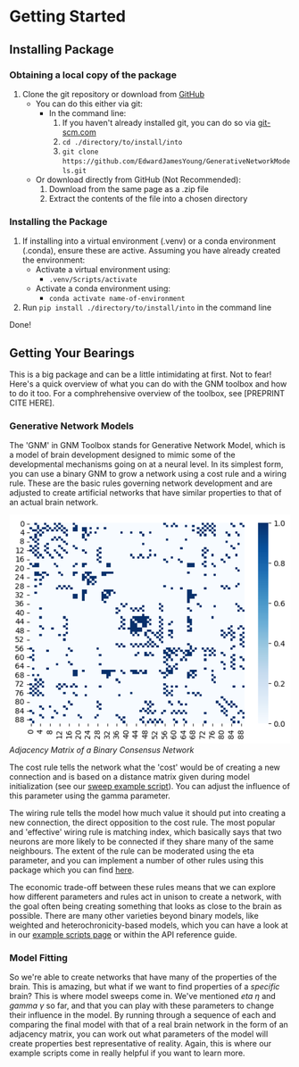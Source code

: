 # Getting Started

## Installing Package

### Obtaining a local copy of the package
1. Clone the git repository or download from [GitHub](https://github.com/EdwardJamesYoung/GenerativeNetworkModels.git)
    - You can do this either via git:
        - In the command line:
            1. If you haven't already installed git, you can do so via [git-scm.com](https://git-scm.com/)
            2. `cd ./directory/to/install/into`
            3. `git clone https://github.com/EdwardJamesYoung/GenerativeNetworkModels.git`
    - Or download directly from GitHub (Not Recommended):
        1. Download from the same page as a .zip file
        2. Extract the contents of the file into a chosen directory

### Installing the Package
1. If installing into a virtual environment (.venv) or a conda environment (.conda), ensure these are active. Assuming you have already created the environment:
    - Activate a virtual environment using:
        - `.venv/Scripts/activate`
    - Activate a conda environment using:
        - `conda activate name-of-environment`
2. Run `pip install ./directory/to/install/into` in the command line

Done!


## Getting Your Bearings
This is a big package and can be a little intimidating at first. Not to fear! Here's a quick overview of what you can do with the GNM toolbox and how to do it too. 
For a comphrehensive overview of the toolbox, see [PREPRINT CITE HERE]. 

### Generative Network Models
The 'GNM' in GNM Toolbox stands for Generative Network Model, which is a model of brain development designed to mimic some of the developmental mechanisms going on at a neural level. 
In its simplest form, you can use a binary GNM to grow a network using a cost rule and a wiring rule. These are the basic rules governing network development and are adjusted to create artificial networks that have similar properties to that of an actual brain network. 

![Consensus Network](/docs/images/binary_consensus.png)
<i>Adjacency Matrix of a Binary Consensus Network</i>

The cost rule tells the network what the 'cost' would be of creating a new connection and is based on a distance matrix given during model initialization (see our [sweep example script](https://generative-network-models-toolbox.readthedocs.io/en/latest/examples/sweep_example/)). You can adjust the influence of this parameter using the gamma parameter. 

The wiring rule tells the model how much value it should put into creating a new connection, the direct opposition to the cost rule. The most popular and 'effective' wiring rule is matching index, which basically says that two neurons are more likely to be connected if they share many of the same neighbours. The extent of the rule can be moderated using the eta parameter, and you can implement a number of other rules using this package which you can find [here](https://generative-network-models-toolbox.readthedocs.io/en/latest/api-reference/generative-rules/).

The economic trade-off between these rules means that we can explore how different parameters and rules act in unison to create a network, with the goal often being creating something that looks as close to the brain as possible. There are many other varieties beyond binary models, like weighted and heterochronicity-based models, which you can have a look at in our [example scripts page](https://generative-network-models-toolbox.readthedocs.io/en/latest/examples/) or within the API reference guide. 

### Model Fitting
So we're able to create networks that have many of the properties of the brain. This is amazing, but what if we want to find properties of a <i>specific</i> brain? This is where model sweeps come in. We've mentioned <i>eta</i> $\eta$ and <i>gamma</i> $\gamma$ so far, and that you can play with these parameters to change their influence in the model. By running through a sequence of each and comparing the final model with that of a real brain network in the form of an adjacency matrix, you can work out what parameters of the model will create properties best representative of reality. Again, this is where our example scripts come in really helpful if you want to learn more. 
